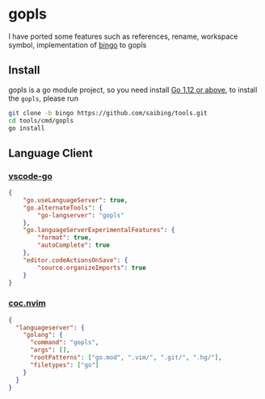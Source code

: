 # gopls

I have ported some features such as references, rename, workspace symbol, implementation of [bingo](https://github.com/saibing/bingo)  to gopls

## Install

gopls is a go module project, so you need install [Go 1.12 or above](https://golang.google.cn/dl/),
to  install the `gopls`, please run

```bash
git clone -b bingo https://github.com/saibing/tools.git
cd tools/cmd/gopls
go install
```

## Language Client

### [vscode-go](https://github.com/Microsoft/vscode-go)

```json
{
    "go.useLanguageServer": true,
    "go.alternateTools": {
        "go-langserver": "gopls"
    },
    "go.languageServerExperimentalFeatures": {
        "format": true,
        "autoComplete": true
    },
    "editor.codeActionsOnSave": {
        "source.organizeImports": true
    }
}
```

### [coc.nvim](https://github.com/neoclide/coc.nvim)

```json
{
  "languageserver": {
    "golang": {
      "command": "gopls",
      "args": [],
      "rootPatterns": ["go.mod", ".vim/", ".git/", ".hg/"],
      "filetypes": ["go"]
    }
  }
}
```